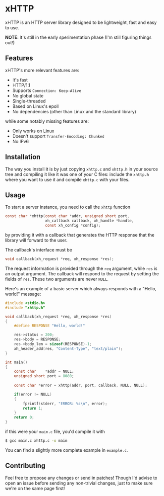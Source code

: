 # xHTTP
xHTTP is an HTTP server library designed to be lightweight, fast and easy to use. 

**NOTE**: It's still in the early sperimentation phase (I'm still figuring things out!)

## Features
xHTTP's more relevant features are:
- It's fast
- HTTP/1.1
- Supports `Connection: Keep-Alive`
- No global state
- Single-threaded
- Based on Linux's epoll
- No dependencies (other than Linux and the standard library)

while some notably missing features are:
- Only works on Linux
- Doesn't support `Transfer-Encoding: Chunked`
- No IPv6

## Installation
The way you install it is by just copying `xhttp.c` and `xhttp.h` in your source tree and compiling it like it was one of your C files: include the `xhttp.h` where you want to use it and compile `xhttp.c` with your files.

## Usage
To start a server instance, you need to call the `xhttp` function
```c
const char *xhttp(const char *addr, unsigned short port, 
                  xh_callback callback, xh_handle *handle, 
                  const xh_config *config);
```
by providing it with a callback that generates the HTTP response that the library will forward to the user.

The callback's interface must be
```c
void callback(xh_request *req, xh_response *res);
```
The request information is provided through the `req` argument, while `res` is an output argument. The callback will respond to the request by setting the fields of `res`. These two arguments are never `NULL`.

Here's an example of a basic server which always responds with a "Hello, world!" message:

```c
#include <stdio.h>
#include "xhttp.h"

void callback(xh_request *req, xh_response *res)
{
    #define RESPONSE "Hello, world!"

    res->status = 200;
    res->body = RESPONSE;
    res->body_len = sizeof(RESPONSE)-1;
    xh_header_add(res, "Content-Type", "text/plain");
}

int main()
{
    const char    *addr = NULL;
    unsigned short port = 8080;
    
    const char *error = xhttp(addr, port, callback, NULL, NULL);

    if(error != NULL)
    {
        fprintf(stderr, "ERROR: %s\n", error);
        return 1;
    }
    return 0;
}

``` 
if this were your `main.c` file, you'd compile it with
```sh
$ gcc main.c xhttp.c -o main
```

You can find a slightly more complete example in `example.c`.

## Contributing
Feel free to propose any changes or send in patches! Though I'd advise to open an issue before sending any non-trivial changes, just to make sure we're on the same page first!